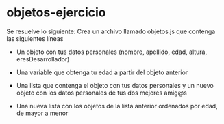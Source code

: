 # objetos-ejercicio
Se resuelve lo siguiente:
Crea un archivo llamado objetos.js que contenga las siguientes líneas

- Un objeto con tus datos personales (nombre, apellido, edad, altura, eresDesarrollador)

- Una variable que obtenga tu edad a partir del objeto anterior

- Una lista que contenga el objeto con tus datos personales y un nuevo objeto con los datos personales de tus dos mejores amig@s

- Una nueva lista con los objetos de la lista anterior ordenados por edad, de mayor a menor
